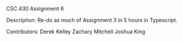 CSC 430
Assignment 6

Description: Re-do as much of Assignment 3 in 5 hours in Typescript.

Contributors:
Derek Kelley
Zachary Mitchell
Joshua King

